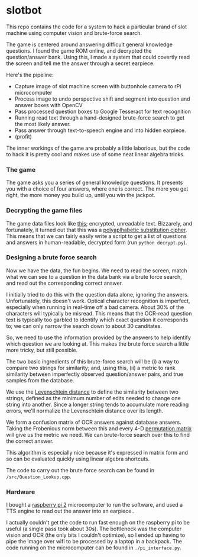 # slotbot

This repo contains the code for a system to hack a particular brand of slot machine using computer vision and brute-force search.

The game is centered around answering difficult general knowledge questions. I found the game ROM online, and decrypted the question/answer bank. Using this, I made a system that could covertly read the screen and tell me the answer through a secret earpiece.

Here's the pipeline:

- Capture image of slot machine screen with buttonhole camera to rPi microcomputer
- Process image to undo perspective shift and segment into question and answer boxes with OpenCV
- Pass processed question boxes to Google Tesseract for text recognition
- Running read text through a hand-designed brute-force search to get the most likely answer.
- Pass answer through text-to-speech engine and into hidden earpiece.
- (profit)

The inner workings of the game are probably a little laborious, but the code to hack it is pretty cool and makes use of some neat linear algebra tricks.

### The game

The game asks you a series of general knowledge questions. It presents you with a choice of four answers, where one is correct. The more you get right, the more money you build up, until you win the jackpot.

### Decrypting the game files
The game data files look like [this](https://github.com/jjough/slotbot/blob/master/jackpot_q_bank/UK_geography_01.QQQ); encrypted, unreadable text.
Bizzarely, and fortunately, it turned out that this was a [polyaplhabetic substitution cipher](https://en.wikipedia.org/wiki/Enigma_machine).
This means that we can fairly easily write a script to get a list of questions and answers in human-readable, decrypted form (run `python decrypt.py`).

### Designing a brute force search

Now we have the data, the fun begins. We need to read the screen, match what we can see to a question in the data bank via a brute force search, and read out the corresponding correct answer.

I initially tried to do this with the question data alone, ignoring the answers. Unfortunately, this doesn't work. Optical character recognition is imperfect, especially when running in real-time off a bad camera. About 30% of the characters will typically be misread. This means that the OCR-read question text is typically too garbled to identify which exact question it corresponds to; we can only narrow the search down to about 30 canditates.

So, we need to use the information provided by the answers to help identify which question we are looking at. This makes the brute force search a little more tricky, but still possible.

The two basic ingredients of this brute-force search will be (i) a way to compare two strings for similarity; and, using this, (ii) a metric to rank similarity between imperfectly observed question/answer pairs, and true samples from the database.

We use the [Levenschtein distance](https://en.wikipedia.org/wiki/Levenshtein_distance) to define the similarity between two strings, defined as the minimum number of edits needed to change one string into another. Since a longer string tends to accumulate more reading errors, we'll normalize the Levenschtein distance over its length.

We form a confusion matrix of OCR answers against database answers. Taking the Frobenious norm between this and every 4-D [permutation matrix](https://en.wikipedia.org/wiki/Permutation_matrix) will give us the metric we need. We can brute-force search over this to find the correct answer.

This algorithm is especially nice because it's expressed in matrix form and so can be evaluated quickly using linear algebra shortcuts.

The code to carry out the brute force search can be found in `/src/Question_Lookup.cpp`.

### Hardware

I bought a [raspberry pi 2](https://www.raspberrypi.org/products/raspberry-pi-2-model-b/) microcomputer to run the software, and used a TTS engine to read out the answer into an earpiece..

I actually couldn't get the code to run fast enough on the raspberry pi to be useful (a single pass took about 30s). The bottleneck was the computer vision and OCR (the only bits I couldn't optimize), so I ended up having to pipe the image over wifi to be processed by a laptop in a backpack. The code running on the microcomputer can be found in `./pi_interface.py`.
